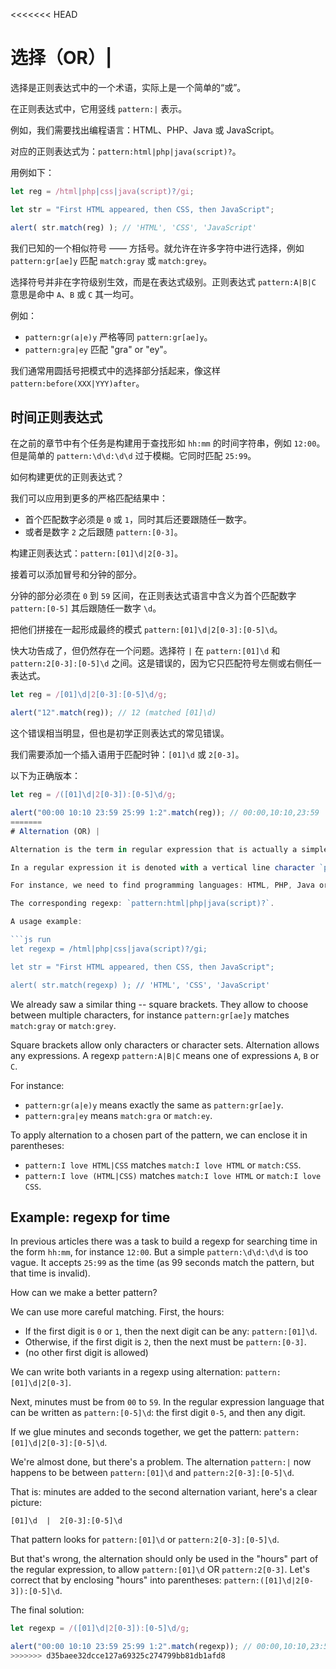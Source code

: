 <<<<<<< HEAD
# 选择（OR）|

选择是正则表达式中的一个术语，实际上是一个简单的“或”。

在正则表达式中，它用竖线 `pattern:|` 表示。

例如，我们需要找出编程语言：HTML、PHP、Java 或 JavaScript。

对应的正则表达式为：`pattern:html|php|java(script)?`。

用例如下：

```js run
let reg = /html|php|css|java(script)?/gi;

let str = "First HTML appeared, then CSS, then JavaScript";

alert( str.match(reg) ); // 'HTML', 'CSS', 'JavaScript'
```

我们已知的一个相似符号 —— 方括号。就允许在许多字符中进行选择，例如 `pattern:gr[ae]y` 匹配 `match:gray` 或 `match:grey`。

选择符号并非在字符级别生效，而是在表达式级别。正则表达式 `pattern:A|B|C` 意思是命中 `A`、`B` 或 `C` 其一均可。

例如：

- `pattern:gr(a|e)y` 严格等同 `pattern:gr[ae]y`。
- `pattern:gra|ey` 匹配 "gra" or "ey"。

我们通常用圆括号把模式中的选择部分括起来，像这样 `pattern:before(XXX|YYY)after`。

## 时间正则表达式

在之前的章节中有个任务是构建用于查找形如 `hh:mm` 的时间字符串，例如 `12:00`。但是简单的 `pattern:\d\d:\d\d` 过于模糊。它同时匹配 `25:99`。

如何构建更优的正则表达式？

我们可以应用到更多的严格匹配结果中：

- 首个匹配数字必须是 `0` 或 `1`，同时其后还要跟随任一数字。
- 或者是数字 `2` 之后跟随 `pattern:[0-3]`。

构建正则表达式：`pattern:[01]\d|2[0-3]`。

接着可以添加冒号和分钟的部分。

分钟的部分必须在 `0` 到 `59` 区间，在正则表达式语言中含义为首个匹配数字 `pattern:[0-5]` 其后跟随任一数字 `\d`。

把他们拼接在一起形成最终的模式 `pattern:[01]\d|2[0-3]:[0-5]\d`。

快大功告成了，但仍然存在一个问题。选择符 `|` 在 `pattern:[01]\d` 和 `pattern:2[0-3]:[0-5]\d` 之间。这是错误的，因为它只匹配符号左侧或右侧任一表达式。


```js run
let reg = /[01]\d|2[0-3]:[0-5]\d/g;

alert("12".match(reg)); // 12 (matched [01]\d)
```

这个错误相当明显，但也是初学正则表达式的常见错误。

我们需要添加一个插入语用于匹配时钟：`[01]\d` 或 `2[0-3]`。

以下为正确版本：

```js run
let reg = /([01]\d|2[0-3]):[0-5]\d/g;

alert("00:00 10:10 23:59 25:99 1:2".match(reg)); // 00:00,10:10,23:59
=======
# Alternation (OR) |

Alternation is the term in regular expression that is actually a simple "OR".

In a regular expression it is denoted with a vertical line character `pattern:|`.

For instance, we need to find programming languages: HTML, PHP, Java or JavaScript.

The corresponding regexp: `pattern:html|php|java(script)?`.

A usage example:

```js run
let regexp = /html|php|css|java(script)?/gi;

let str = "First HTML appeared, then CSS, then JavaScript";

alert( str.match(regexp) ); // 'HTML', 'CSS', 'JavaScript'
```

We already saw a similar thing -- square brackets. They allow to choose between multiple characters, for instance `pattern:gr[ae]y` matches `match:gray` or `match:grey`.

Square brackets allow only characters or character sets. Alternation allows any expressions. A regexp `pattern:A|B|C` means one of expressions `A`, `B` or `C`.

For instance:

- `pattern:gr(a|e)y` means exactly the same as `pattern:gr[ae]y`.
- `pattern:gra|ey` means `match:gra` or `match:ey`.

To apply alternation to a chosen part of the pattern, we can enclose it in parentheses:
- `pattern:I love HTML|CSS` matches `match:I love HTML` or `match:CSS`.
- `pattern:I love (HTML|CSS)` matches `match:I love HTML` or `match:I love CSS`.

## Example: regexp for time

In previous articles there was a task to build a regexp for searching time in the form `hh:mm`, for instance `12:00`. But a simple `pattern:\d\d:\d\d` is too vague. It accepts `25:99` as the time (as 99 seconds match the pattern, but that time is invalid).

How can we make a better pattern?

We can use more careful matching. First, the hours:

- If the first digit is `0` or `1`, then the next digit can be any: `pattern:[01]\d`.
- Otherwise, if the first digit is `2`, then the next must be `pattern:[0-3]`.
- (no other first digit is allowed)

We can write both variants in a regexp using alternation: `pattern:[01]\d|2[0-3]`.

Next, minutes must be from `00` to `59`. In the regular expression language that can be written as `pattern:[0-5]\d`: the first digit `0-5`, and then any digit.

If we glue minutes and seconds together, we get the pattern: `pattern:[01]\d|2[0-3]:[0-5]\d`.

We're almost done, but there's a problem. The alternation `pattern:|` now happens to be between `pattern:[01]\d` and `pattern:2[0-3]:[0-5]\d`.

That is: minutes are added to the second alternation variant, here's a clear picture:

```
[01]\d  |  2[0-3]:[0-5]\d
```

That pattern looks for `pattern:[01]\d` or `pattern:2[0-3]:[0-5]\d`.

But that's wrong, the alternation should only be used in the "hours" part of the regular expression, to allow `pattern:[01]\d` OR `pattern:2[0-3]`. Let's correct that by enclosing "hours" into parentheses: `pattern:([01]\d|2[0-3]):[0-5]\d`.

The final solution:

```js run
let regexp = /([01]\d|2[0-3]):[0-5]\d/g;

alert("00:00 10:10 23:59 25:99 1:2".match(regexp)); // 00:00,10:10,23:59
>>>>>>> d35baee32dcce127a69325c274799bb81db1afd8
```
